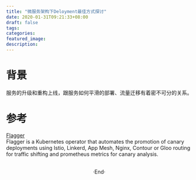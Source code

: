 ```yaml
---
title: "微服务架构下Deloyment最佳方式探讨"
date: 2020-01-31T09:21:33+08:00
draft: false
tags: 
categories: 
featured_image: 
description: 
---
```

# 背景
服务的升级和重构上线，跟服务如何平滑的部署、流量迁移有着密不可分的关系。

# 参考
[Flagger](https://docs.flagger.app/how-it-works)   
Flagger is a Kubernetes operator that automates the promotion of canary deployments using Istio, Linkerd, App Mesh, Nginx, Contour or Gloo routing for traffic shifting and prometheus metrics for canary analysis.  



<br>

<center>  ·End·  </center>
